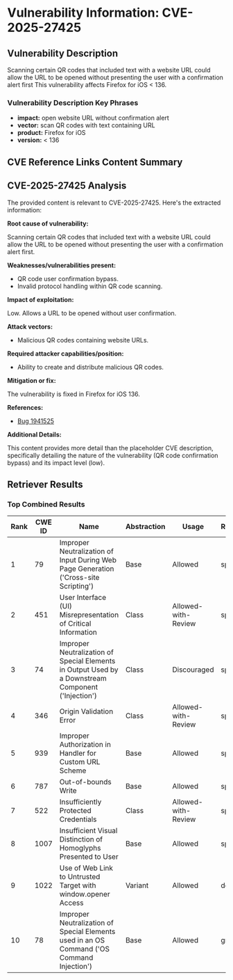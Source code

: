 # Vulnerability Information: CVE-2025-27425

## Vulnerability Description
Scanning certain QR codes that included text with a website URL could allow the URL to be opened without presenting the user with a confirmation alert first This vulnerability affects Firefox for iOS < 136.

### Vulnerability Description Key Phrases
- **impact:** open website URL without confirmation alert
- **vector:** scan QR codes with text containing URL
- **product:** Firefox for iOS
- **version:** < 136

## CVE Reference Links Content Summary
## CVE-2025-27425 Analysis

The provided content is relevant to CVE-2025-27425. Here's the extracted information:

**Root cause of vulnerability:**

Scanning certain QR codes that included text with a website URL could allow the URL to be opened without presenting the user with a confirmation alert first.

**Weaknesses/vulnerabilities present:**

*   QR code user confirmation bypass.
*   Invalid protocol handling within QR code scanning.

**Impact of exploitation:**

Low. Allows a URL to be opened without user confirmation.

**Attack vectors:**

*   Malicious QR codes containing website URLs.

**Required attacker capabilities/position:**

*   Ability to create and distribute malicious QR codes.

**Mitigation or fix:**

The vulnerability is fixed in Firefox for iOS 136.

**References:**

*   [Bug 1941525](https://bugzilla.mozilla.org/show_bug.cgi?id=1941525)

**Additional Details:**

This content provides more detail than the placeholder CVE description, specifically detailing the nature of the vulnerability (QR code confirmation bypass) and its impact level (low).

## Retriever Results

### Top Combined Results

| Rank | CWE ID | Name | Abstraction | Usage  | Retrievers | Individual Scores |
|------|--------|------|-------------|-------|------------|-------------------|
| 1 | 79 | Improper Neutralization of Input During Web Page Generation ('Cross-site Scripting') | Base | Allowed | sparse | 0.059 |
| 2 | 451 | User Interface (UI) Misrepresentation of Critical Information | Class | Allowed-with-Review | sparse | 0.058 |
| 3 | 74 | Improper Neutralization of Special Elements in Output Used by a Downstream Component ('Injection') | Class | Discouraged | sparse | 0.056 |
| 4 | 346 | Origin Validation Error | Class | Allowed-with-Review | sparse | 0.056 |
| 5 | 939 | Improper Authorization in Handler for Custom URL Scheme | Base | Allowed | sparse | 0.055 |
| 6 | 787 | Out-of-bounds Write | Base | Allowed | sparse | 0.054 |
| 7 | 522 | Insufficiently Protected Credentials | Class | Allowed-with-Review | sparse | 0.054 |
| 8 | 1007 | Insufficient Visual Distinction of Homoglyphs Presented to User | Base | Allowed | sparse | 0.054 |
| 9 | 1022 | Use of Web Link to Untrusted Target with window.opener Access | Variant | Allowed | dense | 0.521 |
| 10 | 78 | Improper Neutralization of Special Elements used in an OS Command ('OS Command Injection') | Base | Allowed | graph | 0.002 |

